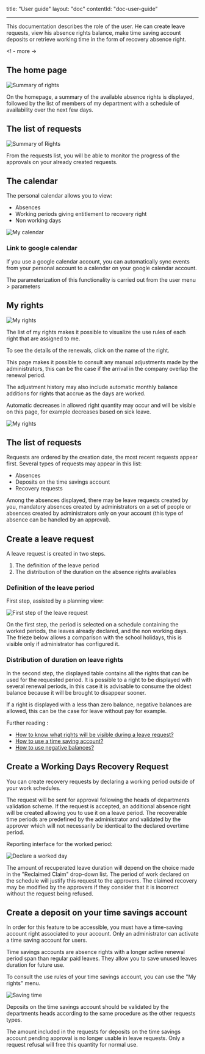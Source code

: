 title: "User guide"
layout: "doc"
contentId: "doc-user-guide"

---

This documentation describes the role of the user. He can create leave requests, view his absence rights balance, make time saving account deposits or retrieve working time in the form of recovery absence right.

<! - more ->


## The home page

![Summary of rights](images/account-home.png)

On the homepage, a summary of the available absence rights is displayed, followed by the list of members of my department with a schedule of availability over the next few days.


## The list of requests


![Summary of Rights](images/account-requests.png)

From the requests list, you will be able to monitor the progress of the approvals on your already created requests.

## The calendar

The personal calendar allows you to view:

* Absences
* Working periods giving entitlement to recovery right
* Non working days

![My calendar](images/account-calendar.png)


### Link to google calendar

If you use a google calendar account, you can automatically sync events from your personal account to a calendar on your google calendar account.

The parameterization of this functionality is carried out from the user menu > parameters

## My rights

![My rights](images/account-rights.png)

The list of my rights makes it possible to visualize the use rules of each right that are assigned to me.

To see the details of the renewals, click on the name of the right.

This page makes it possible to consult any manual adjustments made by the administrators, this can be the case if the arrival in the company overlap the renewal period.

The adjustment history may also include automatic monthly balance additions for rights that accrue as the days are worked.

Automatic decreases in allowed right quantity may occur and will be visible on this page, for example decreases based on sick leave.

![My rights](images/account-annual-leave.png)


## The list of requests

Requests are ordered by the creation date, the most recent requests appear first. Several types of requests may appear in this list:

* Absences
* Deposits on the time savings account
* Recovery requests

Among the absences displayed, there may be leave requests created by you, mandatory absences created by administrators on a set of people or absences created by administrators only on your account (this type of absence can be handled by an approval).

## Create a leave request

A leave request is created in two steps.

1. The definition of the leave period
2. The distribution of the duration on the absence rights availables

### Definition of the leave period

First step, assisted by a planning view:

![First step of the leave request](images/account-absence-create.png)

On the first step, the period is selected on a schedule containing the worked periods, the leaves already declared, and the non working days. The frieze below allows a comparison with the school holidays, this is visible only if administrator has configured it.


### Distribution of duration on leave rights

In the second step, the displayed table contains all the rights that can be used for the requested period. It is possible to a right to be displayed with several renewal periods, in this case it is advisable to consume the oldest balance because it will be brought to disappear sooner.

If a right is displayed with a less than zero balance, negative balances are allowed, this can be the case for leave without pay for example.

Further reading :

* [How to know what rights will be visible during a leave request?](011-faq.html#)
* [How to use a time saving account?](011-faq.html#)
* [How to use negative balances?](011-faq.html#)



## Create a Working Days Recovery Request

You can create recovery requests by declaring a working period outside of your work schedules.

The request will be sent for approval following the heads of departments validation scheme. If the request is accepted, an additional absence right will be created allowing you to use it on a leave period. The recoverable time periods are predefined by the administrator and validated by the approver which will not necessarily be identical to the declared overtime period.

Reporting interface for the worked period:

![Declare a worked day](images/account-workperiod-recover-create.png)

The amount of recuperated leave duration will depend on the choice made in the "Reclaimed Claim" drop-down list. The period of work declared on the schedule will justify this request to the approvers. The claimed recovery may be modified by the approvers if they consider that it is incorrect without the request being refused.




## Create a deposit on your time savings account

In order for this feature to be accessible, you must have a time-saving account right associated to your account. Only an administrator can activate a time saving account for users.

Time savings accounts are absence rights with a longer active renewal period span than regular paid leaves. They allow you to save unused leaves duration for future use.

To consult the use rules of your time savings account, you can use the "My rights" menu.

![Saving time](images/account-time-saving-deposit-create.png)

Deposits on the time savings account should be validated by the departments heads according to the same procedure as the other requests types.

The amount included in the requests for deposits on the time savings account pending approval is no longer usable in leave requests. Only a request refusal will free this quantity for normal use.
